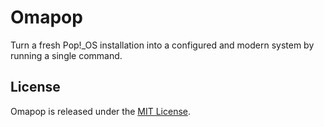 # Omapop

Turn a fresh Pop!_OS installation into a configured and modern system by running a single command.

## License

Omapop is released under the [MIT License](https://opensource.org/licenses/MIT).
